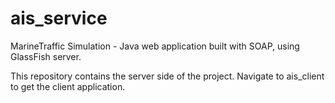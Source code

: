 # ais_service
MarineTraffic Simulation - Java web application built with SOAP, using GlassFish server.

This repository contains the server side of the project. Navigate to ais_client to get the client application.
